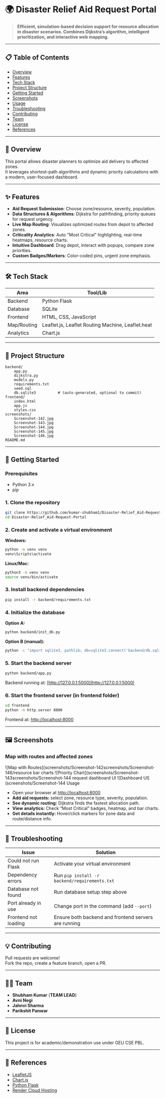 # 🌍 Disaster Relief Aid Request Portal

> **Efficient, simulation-based decision support for resource allocation in disaster scenarios. Combines Dijkstra’s algorithm, intelligent prioritization, and interactive web mapping.**

***

## 📋 Table of Contents
- [Overview](#overview)
- [Features](#features)
- [Tech Stack](#tech-stack)
- [Project Structure](#project-structure)
- [Getting Started](#getting-started)
- [Screenshots](#screenshots)
- [Usage](#usage)
- [Troubleshooting](#troubleshooting)
- [Contributing](#contributing)
- [Team](#team)
- [License](#license)
- [References](#references)

***

## 🚨 Overview

This portal allows disaster planners to optimize aid delivery to affected zones.  
It leverages shortest-path algorithms and dynamic priority calculations with a modern, user-focused dashboard.

***

## ✨ Features

- **Aid Request Submission**: Choose zone/resource, severity, population.
- **Data Structures & Algorithms**: Dijkstra for pathfinding, priority queues for request urgency.
- **Live Map Routing**: Visualizes optimized routes from depot to affected zones.
- **Criticality Analytics**: Auto "Most Critical" highlighting, real-time heatmaps, resource charts.
- **Intuitive Dashboard**: Drag depot, interact with popups, compare zone priorities.
- **Custom Badges/Markers**: Color-coded pins, urgent zone emphasis.


***

## 🛠 Tech Stack

| Area         | Tool/Lib                         |
|--------------|----------------------------------|
| Backend      | Python Flask                     |
| Database     | SQLite                           |
| Frontend     | HTML, CSS, JavaScript            |
| Map/Routing  | Leaflet.js, Leaflet Routing Machine, Leaflet.heat |
| Analytics    | Chart.js                         |

***

## 📁 Project Structure

```
backend/
    app.py
    dijkstra.py
    models.py
    requirements.txt
    seed.sql
    db.sqlite3          # (auto-generated, optional to commit)
frontend/
    index.html
    app.js
    styles.css
screenshots/
    Screenshot-142.jpg
    Screenshot-143.jpg
    Screenshot-144.jpg
    Screenshot-145.jpg
    Screenshot-146.jpg
README.md

```

***

## 🚀 Getting Started

### Prerequisites
- Python 3.x
- pip

### 1. Clone the repository
```bash
git clone https://github.com/kumar-shubham1/Disaster-Relief_Aid-Request-Portal.git
cd Disaster-Relief_Aid-Request-Portal
```

### 2. Create and activate a virtual environment
**Windows:**
```bash
python -m venv venv
venv\Scripts\activate
```
**Linux/Mac:**
```bash
python3 -m venv venv
source venv/bin/activate
```

### 3. Install backend dependencies
```bash
pip install -r backend/requirements.txt
```

### 4. Initialize the database
**Option A:**
```bash
python backend/init_db.py
```
**Option B (manual):**
```bash
python -c "import sqlite3, pathlib; db=sqlite3.connect('backend/db.sqlite3'); db.executescript(pathlib.Path('backend/seed.sql').read_text()); db.commit(); db.close()"
```

### 5. Start the backend server
```bash
python backend/app.py
```
Backend running at: [http://127.0.0.1:5000](http://127.0.0.1:5000)

### 6. Start the frontend server (in frontend folder)
```bash
cd frontend
python -m http.server 8000
```
Frontend at: [http://localhost:8000](http://localhost:8000)

***

## 🖼️ Screenshots

### Map with routes and affected zones
![Map with Routes](screenshots/Screenshot-142screenshots/Screenshot-146/resource bar charts
![Priority Chart](screenshots/Screenshot-143screenshots/Screenshot-144 request dashboard UI
![Dashboard UI](screenshots/Screenshot-144 Usage

- Open your browser at [http://localhost:8000](http://localhost:8000)
- **Add aid requests:** select zone, resource type, severity, population.
- **See dynamic routing:** Dijkstra finds the fastest allocation path.
- **View analytics:** Check “Most Critical” badges, heatmap, and bar charts.
- **Get details instantly:** Hover/click markers for zone data and route/distance info.

***

## 🛟 Troubleshooting

| Issue                                | Solution                                    |
|---------------------------------------|---------------------------------------------|
| Could not run Flask                   | Activate your virtual environment           |
| Dependency errors                     | Run `pip install -r backend/requirements.txt` |
| Database not found                    | Run database setup step above               |
| Port already in use                   | Change port in the command (add `--port`)   |
| Frontend not loading                  | Ensure both backend and frontend servers are running |


***

## 💡 Contributing

Pull requests are welcome!  
Fork the repo, create a feature branch, open a PR.

***

## 🧑‍💻 Team

- **Shubham Kumar** (**TEAM LEAD**)
- **Avni Negi**
- **Jahnvi Sharma**
- **Parikshit Panwar**

***

## 📜 License

This project is for academic/demonstration use under GEU CSE PBL.

***

## 🔗 References

- [LeafletJS](https://leafletjs.com)
- [Chart.js](https://www.chartjs.org/)
- [Python Flask](https://flask.palletsprojects.com/)
- [Render Cloud Hosting](https://render.com/)
